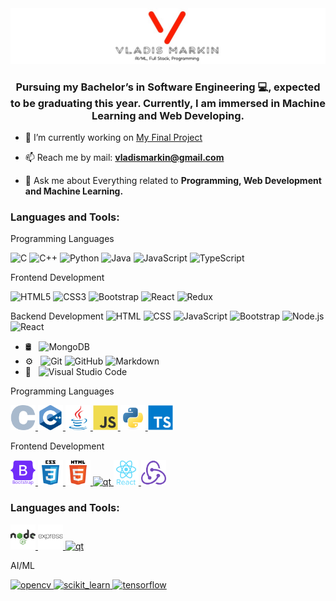  <img src="bannervladis.png" alt="logo"/>
<h3 align="center">Pursuing my Bachelor’s in Software Engineering 💻, expected to be graduating this year. Currently, I am immersed in Machine Learning and Web Developing.</h3>

- 🔭 I’m currently working on [My Final Project](www.lmd.co.il)

- 📫 Reach me by mail: **vladismarkin@gmail.com**

- 💬 Ask me about Everything related to **Programming, Web Development and Machine Learning.**

<h3 align="left">Languages and Tools:</h3>

Programming Languages

<p>
  <img alt="C" src="https://img.shields.io/badge/C-333333?logo=C&logoColor=A8B9CC&style=flat" />

  <img alt="C++" src="https://img.shields.io/badge/C++-333333?logo=C&logoColor=00599C&style=flat" />

  <img alt="Python" src="https://img.shields.io/badge/Python-333333?logo=Python&logoColor=3776AB&style=flat" />

  <img alt="Java" src="https://img.shields.io/badge/Java-333333?logo=java&logoColor=007396&style=flat" />

   <img alt="JavaScript" src="https://img.shields.io/badge/JavaScript-333333?logo=JavaScript&logoColor=F7DF1E&style=flat" />

  <img alt="TypeScript" src="https://img.shields.io/badge/TypeScript-333333?logo=TypeScript&logoColor=3178c6&style=flat" />   
</p>

Frontend Development

<p>
  <img alt="HTML5" src="https://img.shields.io/badge/HTML5-333333?logo=HTML5&logoColor=E34F26&style=flat" />

  <img alt="CSS3" src="https://img.shields.io/badge/CSS3-333333?logo=CSS3&logoColor=1572B6&style=flat" />

  <img alt="Bootstrap" src="https://img.shields.io/badge/Bootstrap-333333?logo=Bootstrap&logoColor=7952B3&style=flat" />

  <img alt="React" src="https://img.shields.io/badge/React-333333?logo=React&logoColor=61DAFB&style=flat" />

  <img alt="Redux" src="https://img.shields.io/badge/Redux-333333?logo=Redux&logoColor=764ABC&style=flat" />

</p>

Backend Development
![HTML](https://img.shields.io/badge/-HTML-333333?style=flat&logo=HTML5)
![CSS](https://img.shields.io/badge/-CSS-333333?style=flat&logo=CSS3&logoColor=1572B6)
![JavaScript](https://img.shields.io/badge/-JavaScript-333333?style=flat&logo=javascript)
![Bootstrap](https://img.shields.io/badge/-Bootstrap-333333?style=flat&logo=bootstrap&logoColor=563D7C)
![Node.js](https://img.shields.io/badge/-Node.js-333333?style=flat&logo=node.js)
![React](https://img.shields.io/badge/-React-333333?style=flat&logo=react)

- 🛢 &nbsp;
  ![MongoDB](https://img.shields.io/badge/-MongoDB-333333?style=flat&logo=mongodb)
- ⚙️ &nbsp;
  ![Git](https://img.shields.io/badge/-Git-333333?style=flat&logo=git)
  ![GitHub](https://img.shields.io/badge/-GitHub-333333?style=flat&logo=github)
  ![Markdown](https://img.shields.io/badge/-Markdown-333333?style=flat&logo=markdown)
- 🔧 &nbsp;
  ![Visual Studio Code](https://img.shields.io/badge/-Visual%20Studio%20Code-333333?style=flat&logo=visual-studio-code&logoColor=007ACC)

Programming Languages

<p align="left"> <a href="https://www.cprogramming.com/" target="_blank"> <img src="https://raw.githubusercontent.com/devicons/devicon/master/icons/c/c-original.svg" alt="c" width="40" height="40"/> </a> <a href="https://www.w3schools.com/cpp/" target="_blank"> <img src="https://raw.githubusercontent.com/devicons/devicon/master/icons/cplusplus/cplusplus-original.svg" alt="cplusplus" width="40" height="40"/> </a> <a href="https://www.java.com" target="_blank"> <img src="https://raw.githubusercontent.com/devicons/devicon/master/icons/java/java-original.svg" alt="java" width="40" height="40"/> </a> <a href="https://developer.mozilla.org/en-US/docs/Web/JavaScript" target="_blank"> <img src="https://raw.githubusercontent.com/devicons/devicon/master/icons/javascript/javascript-original.svg" alt="javascript" width="40" height="40"/> </a> <a href="https://www.python.org" target="_blank"> <img src="https://raw.githubusercontent.com/devicons/devicon/master/icons/python/python-original.svg" alt="python" width="40" height="40"/> </a> <a href="https://www.typescriptlang.org/" target="_blank"> <img src="https://raw.githubusercontent.com/devicons/devicon/master/icons/typescript/typescript-original.svg" alt="typescript" width="40" height="40"/> </a> </p>

Frontend Development

<p align="left"> <a href="https://getbootstrap.com" target="_blank"> <img src="https://raw.githubusercontent.com/devicons/devicon/master/icons/bootstrap/bootstrap-plain-wordmark.svg" alt="bootstrap" width="40" height="40"/> </a> <a href="https://www.w3schools.com/css/" target="_blank"> <img src="https://raw.githubusercontent.com/devicons/devicon/master/icons/css3/css3-original-wordmark.svg" alt="css3" width="40" height="40"/> </a> <a href="https://www.w3.org/html/" target="_blank"> <img src="https://raw.githubusercontent.com/devicons/devicon/master/icons/html5/html5-original-wordmark.svg" alt="html5" width="40" height="40"/> </a> <a href="https://www.qt.io/" target="_blank"> <img src="https://upload.wikimedia.org/wikipedia/commons/0/0b/Qt_logo_2016.svg" alt="qt" width="40" height="40"/> </a> <a href="https://reactjs.org/" target="_blank"> <img src="https://raw.githubusercontent.com/devicons/devicon/master/icons/react/react-original-wordmark.svg" alt="react" width="40" height="40"/> </a> <a href="https://redux.js.org" target="_blank"> <img src="https://raw.githubusercontent.com/devicons/devicon/master/icons/redux/redux-original.svg" alt="redux" width="40" height="40"/> </a> </p>

<h3 align="left">Languages and Tools:</h3>
<p align="left"> 
<a href="https://nodejs.org" target="_blank">
<img src="https://raw.githubusercontent.com/devicons/devicon/master/icons/nodejs/nodejs-original-wordmark.svg" alt="nodejs" width="40" height="40"/> </a> 
<a href="https://expressjs.com" target="_blank"> 
<img src="https://raw.githubusercontent.com/devicons/devicon/master/icons/express/express-original-wordmark.svg" alt="express" width="40" height="40"/> 
</a>
<a href="https://www.qt.io/" target="_blank"> <img src="https://upload.wikimedia.org/wikipedia/commons/0/0b/Qt_logo_2016.svg" alt="qt" width="40" height="40"/>
</a>
</p>

AI/ML

<p align="left"> 
  <a href="https://opencv.org/" target="_blank"> 
      <img src="https://www.vectorlogo.zone/logos/opencv/opencv-icon.svg" alt="opencv" width="40" height="40"/> 
  </a> 
  <a href="https://scikit-learn.org/" target="_blank"> 
      <img src="https://upload.wikimedia.org/wikipedia/commons/0/05/Scikit_learn_logo_small.svg" alt="scikit_learn" width="40" height="40"/> 
  </a> 
<a href="https://www.tensorflow.org" target="_blank"> 
  <img src="https://www.vectorlogo.zone/logos/tensorflow/tensorflow-icon.svg" alt="tensorflow" width="40" height="40"/> 
</a> 
</p>
